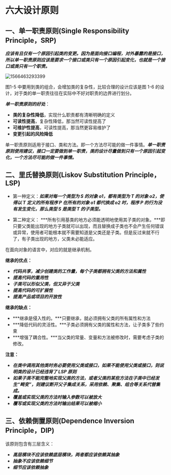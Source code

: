 # 六大设计原则

## 一、单一职责原则(Single Responsibility Principle，SRP)

​        ***应该有且仅有一个原因引起类的变更。因为是面向接口编程，对外暴露的是接口，所以单一职责原则应该是要求一个接口或类只有一个原因引起变化，也就是一个接口或类只有一个职责。***

![1566463293399](https://github.com/Users/林链锋/AppData/Roaming/Typora/typora-user-images/1566463293399.png)

图1-5 中要用到类的组合，会增加类的复杂性，比较合理的设计应该是图 1-6 的设计，对于类的单一职责往往在实际中不好对职责的边界进行划分。

***单一职责原则的好处***：

- **类的复杂性降低**，实现什么职责都有清晰明确的定义
- **可读性提高**，复杂性降低，那当然可读性提高了
- **可维护性提高**，可读性提高，那当然更容易维护了
- **变更引起的风险降低**

单一职责原则适用于接口、类和方法。即一个方法尽可能的做一件事情。***单一职责原则使用建议，接口一定要做到单一职责，类的设计尽量做到只有一个原因引起变化，一个方法尽可能的做一件事情。***

## 二、里氏替换原则(Liskov Substitution Principle，LSP)

- 第一种定义：***如果对每一个类型为 S 的对象 o1，都有类型为 T 的对象 o2，使得以 T 定义的所有程序 P 在所有的对象 o1 都代换成 o2 时，程序 P 的行为没有发生变化，那么类型 S 是类型 T 的子类型。***

- 第二种定义： ***所有引用基类的地方必须能透明地使用其子类的对象。***即只要父类能出现的地方子类就可以出现，而且替换成子类也不会产生任何错误或异常，使用者可能根本就不需要知道是父类还是子类。但是反过来就不行了，有子类出现的地方，父类未必能适应。

在面向对象的语言中，对应的就是继承机制。

**继承的优点：**

- ***代码共享，减少创建类的工作量，每个子类都拥有父类的方法和属性***
- ***提高代码的重用性***
- ***子类可以形似父类，但又异于父类***
- ***提高代码的可扩展性***
- ***提高产品或项目的开放性***

**继承的缺点：**

- ***继承是侵入性的。***只要继承，就必须拥有父类的所有属性和方法
- ***降低代码的灵活性。***子类必须拥有父类的属性和方法，让子类多了些约束
- ***增强了耦合性。***当父类的常量、变量和方法被修改时，需要考虑子类的修改。

**注意：**

- ***在类中调用其他类时务必要使用父类或接口，如果不能使用父类或接口，则说明类的设计已经违背了 LSP 原则***
- ***如果子类不能完整地实现父类的方法，或者父类的某些方法在子类中已经发生“畸变”，则建议断开父子集成关系，采用依赖、聚集、组合等关系代替集成。***
- ***覆盖或实现父类的方法时输入参数可以被放大***
- ***覆写或实现父类的方法时输出结果可以被缩小***

## 三、依赖倒置原则(Dependence Inversion Principle，DIP)

该原则包含有三层含义：

- ***高层模块不应该依赖底层模块，两者都应该依赖其抽象***
- ***抽象不应该依赖细节***
- ***细节应该依赖抽象***





